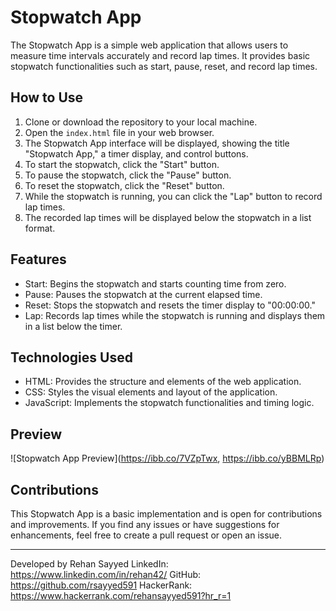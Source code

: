 # Stopwatch App

The Stopwatch App is a simple web application that allows users to measure time intervals accurately and record lap times. It provides basic stopwatch functionalities such as start, pause, reset, and record lap times.

## How to Use

1. Clone or download the repository to your local machine.
2. Open the `index.html` file in your web browser.
3. The Stopwatch App interface will be displayed, showing the title "Stopwatch App," a timer display, and control buttons.
4. To start the stopwatch, click the "Start" button.
5. To pause the stopwatch, click the "Pause" button.
6. To reset the stopwatch, click the "Reset" button.
7. While the stopwatch is running, you can click the "Lap" button to record lap times.
8. The recorded lap times will be displayed below the stopwatch in a list format.

## Features

- Start: Begins the stopwatch and starts counting time from zero.
- Pause: Pauses the stopwatch at the current elapsed time.
- Reset: Stops the stopwatch and resets the timer display to "00:00:00."
- Lap: Records lap times while the stopwatch is running and displays them in a list below the timer.

## Technologies Used

- HTML: Provides the structure and elements of the web application.
- CSS: Styles the visual elements and layout of the application.
- JavaScript: Implements the stopwatch functionalities and timing logic.

## Preview

![Stopwatch App Preview](https://ibb.co/7VZpTwx, https://ibb.co/yBBMLRp)

## Contributions

This Stopwatch App is a basic implementation and is open for contributions and improvements. If you find any issues or have suggestions for enhancements, feel free to create a pull request or open an issue.

---

Developed by Rehan Sayyed
LinkedIn: https://www.linkedin.com/in/rehan42/
GitHub: https://github.com/rsayyed591
HackerRank: https://www.hackerrank.com/rehansayyed591?hr_r=1
